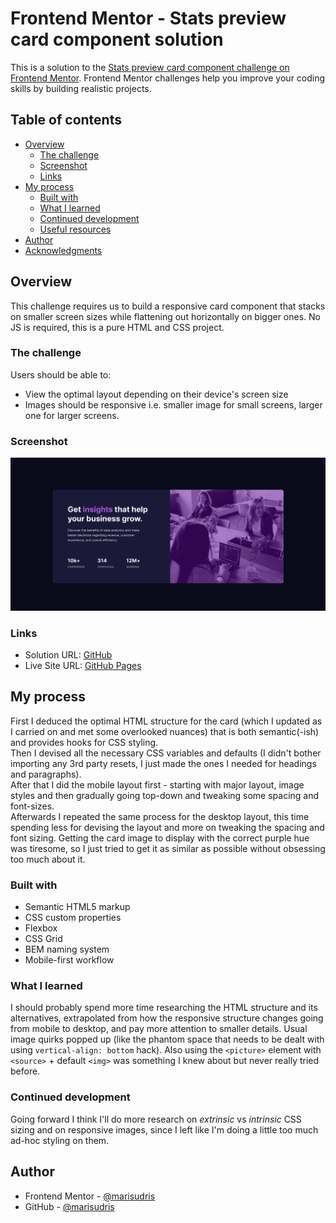 # Frontend Mentor - Stats preview card component solution

This is a solution to the [Stats preview card component challenge on Frontend Mentor](https://www.frontendmentor.io/challenges/stats-preview-card-component-8JqbgoU62). Frontend Mentor challenges help you improve your coding skills by building realistic projects.

## Table of contents

- [Overview](#overview)
  - [The challenge](#the-challenge)
  - [Screenshot](#screenshot)
  - [Links](#links)
- [My process](#my-process)
  - [Built with](#built-with)
  - [What I learned](#what-i-learned)
  - [Continued development](#continued-development)
  - [Useful resources](#useful-resources)
- [Author](#author)
- [Acknowledgments](#acknowledgments)

## Overview

This challenge requires us to build a responsive card component that stacks on
smaller screen sizes while flattening out horizontally on bigger ones. No JS is required, this
is a pure HTML and CSS project.

### The challenge

Users should be able to:

- View the optimal layout depending on their device's screen size
- Images should be responsive i.e. smaller image for small screens, larger one for
  larger screens.

### Screenshot

![](./design/my-result.png)

### Links

- Solution URL: [GitHub](https://github.com/marisudris/frontend-mentor-stats-preview-card-component)
- Live Site URL: [GitHub Pages](https://marisudris.github.io/frontend-mentor-stats-preview-card-component/)

## My process

First I deduced the optimal HTML structure for the card (which I updated as
I carried on and met some overlooked nuances) that is both semantic(-ish) and provides
hooks for CSS styling.  
Then I devised all the necessary CSS variables and defaults (I didn't
bother importing any 3rd party resets, I just made the ones I needed for headings and paragraphs).  
After that I did the mobile layout first - starting with major layout, image
styles and then gradually going top-down and tweaking some spacing and font-sizes.  
Afterwards I repeated the same process for the desktop layout, this time spending less
for devising the layout and more on tweaking the spacing and font sizing. Getting the card image
to display with the correct purple hue was tiresome, so I just tried to get it as similar
as possible without obsessing too much about it.

### Built with

- Semantic HTML5 markup
- CSS custom properties
- Flexbox
- CSS Grid
- BEM naming system
- Mobile-first workflow

### What I learned

I should probably spend more time researching the HTML structure and its alternatives,
extrapolated from how the responsive structure changes going from mobile to desktop, and
pay more attention to smaller details.
Usual image quirks popped up (like the phantom space that needs to be dealt with
using `vertical-align: bottom` hack).
Also using the `<picture>` element with `<source>` + default `<img>` was something I
knew about but never really tried before.

### Continued development

Going forward I think I'll do more research on *extrinsic* vs *intrinsic* CSS sizing and
on responsive images, since I left like I'm doing a little too much ad-hoc styling on them.

## Author

- Frontend Mentor - [@marisudris](https://www.frontendmentor.io/profile/marisudris)
- GitHub - [@marisudris](https://www.github.com/marisudris)
